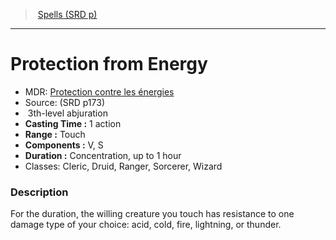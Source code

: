 ﻿---
!SpellItem
Family: SpellVO
Level: 3
Type: abjuration
CastingTime: 1 action
Range: Touch
Components: V, S
Duration: Concentration, up to 1 hour
Classes: Cleric, Druid, Ranger, Sorcerer, Wizard
Id: spells_vo.md#protection-from-energy
ParentLink: spells_vo.md#spells-srd-p
Name: Protection from Energy
ParentName: Spells (SRD p)
NameLevel: 1
AltName: '[Protection contre les énergies](hd_spells_protection_contre_les_energies.md)'
Source: (SRD p173)
Attributes: {}
---
> [Spells (SRD p)](srd_spells.md)

---

# Protection from Energy

- MDR: [Protection contre les énergies](hd_spells_protection_contre_les_energies.md)
- Source: (SRD p173)
-  3th-level abjuration
- **Casting Time :** 1 action
- **Range :** Touch
- **Components :** V, S
- **Duration :** Concentration, up to 1 hour
- Classes: Cleric, Druid, Ranger, Sorcerer, Wizard

### Description

For the duration, the willing creature you touch has resistance to one damage type of your choice: acid, cold, fire, lightning, or thunder.

